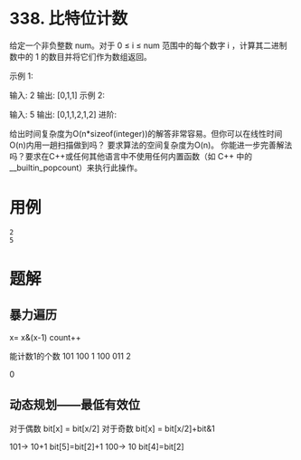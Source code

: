 # 338. 比特位计数
给定一个非负整数 num。对于 0 ≤ i ≤ num 范围中的每个数字 i ，计算其二进制数中的 1 的数目并将它们作为数组返回。

示例 1:

输入: 2
输出: [0,1,1]
示例 2:

输入: 5
输出: [0,1,1,2,1,2]
进阶:

给出时间复杂度为O(n*sizeof(integer))的解答非常容易。但你可以在线性时间O(n)内用一趟扫描做到吗？
要求算法的空间复杂度为O(n)。
你能进一步完善解法吗？要求在C++或任何其他语言中不使用任何内置函数（如 C++ 中的 __builtin_popcount）来执行此操作。

# 用例
```
2
5
```

# 题解

## 暴力遍历

x= x&(x-1)
count++

能计数1的个数
101
100
1
100
011
2

0

## 动态规划——最低有效位

对于偶数 bit[x] = bit[x/2]
对于奇数 bit[x] = bit[x/2]+bit&1

101-> 10+1 bit[5]=bit[2]+1
100-> 10 bit[4]=bit[2]
